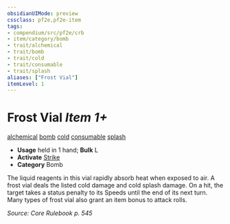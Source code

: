 ```yaml
---
obsidianUIMode: preview
cssclass: pf2e,pf2e-item
tags:
- compendium/src/pf2e/crb
- item/category/bomb
- trait/alchemical
- trait/bomb
- trait/cold
- trait/consumable
- trait/splash
aliases: ["Frost Vial"]
itemLevel: 1
---
```

# Frost Vial *Item 1+*  
[alchemical](../../../rules/traits/alchemical.md)  [bomb](../../../rules/traits/bomb.md)  [cold](../../../rules/traits/cold.md)  [consumable](../../../rules/traits/consumable.md)  [splash](../../../rules/traits/splash.md)  

- **Usage** held in 1 hand; **Bulk** L
- **Activate** [Strike](../../../rules/actions/strike.md)
- **Category** Bomb

The liquid reagents in this vial rapidly absorb heat when exposed to air. A frost vial deals the listed cold damage and cold splash damage. On a hit, the target takes a status penalty to its Speeds until the end of its next turn. Many types of frost vial also grant an item bonus to attack rolls.

*Source: Core Rulebook p. 545*